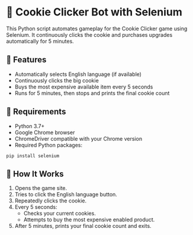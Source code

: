 # 🍪 Cookie Clicker Bot with Selenium
This Python script automates gameplay for the Cookie Clicker game using Selenium.
It continuously clicks the cookie and purchases upgrades automatically for 5 minutes.

## 📌 Features
+ Automatically selects English language (if available)
+ Continuously clicks the big cookie 
+ Buys the most expensive available item every 5 seconds 
+ Runs for 5 minutes, then stops and prints the final cookie count

## 🚀 Requirements
+ Python 3.7+
+ Google Chrome browser
+ ChromeDriver compatible with your Chrome version
+ Required Python packages:

```bush
pip install selenium
```

## 🧠 How It Works
1. Opens the game site.
2. Tries to click the English language button.
3. Repeatedly clicks the cookie.
4. Every 5 seconds:
   + Checks your current cookies.
   + Attempts to buy the most expensive enabled product.
5. After 5 minutes, prints your final cookie count and exits.
